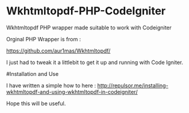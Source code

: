 # Wkhtmltopdf-PHP-CodeIgniter
Wkhtmltopdf PHP wrapper made suitable to work with Codeigniter

Orginal PHP Wrapper is from :

https://github.com/aur1mas/Wkhtmltopdf/

I just had to tweak it a littlebit to get it up and running with Code Igniter.

#Installation and Use

I have written a simple how to here : http://repulsor.me/installing-wkhtmltopdf-and-using-wkhtmltopdf-in-codeigniter/

Hope this will be useful.
